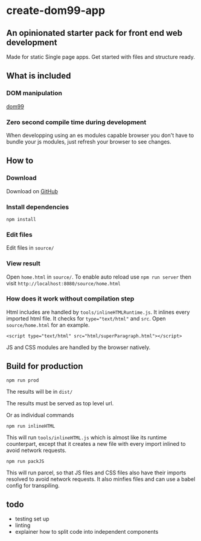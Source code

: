 # create-dom99-app

## An opinionated starter pack for front end web development

Made for static Single page apps. Get started with files and structure ready.

## What is included

### DOM manipulation

[dom99](https://cdn.rawgit.com/GrosSacASac/DOM99/master/documentation/documentation.html)


### Zero second compile time during development

When developping using an es modules capable browser you don't have to bundle your js modules, just refresh your browser to see changes.

## How to


### Download

Download on [GitHub](https://github.com/GrosSacASac/create-dom99-app/archive/master.zip)


### Install dependencies

`npm install`

### Edit files

Edit files in `source/`

### View result

Open `home.html` in `source/`. To enable auto reload use 
`npm run server`
 then visit
`http://localhost:8080/source/home.html`

### How does it work without compilation step

Html includes are handled by `tools/inlineHTMLRuntime.js`. It inlines every imported html file.  It checks for `type="text/html"` and `src`. Open `source/home.html` for an example.
```
<script type="text/html" src="html/superParagraph.html"></script>
```
JS and CSS modules are handled by the browser natively.

## Build for production

`npm run prod`

The results will be in `dist/`

The results must be served as top level url.

Or as individual commands

`npm run inlineHTML`

This will run `tools/inlineHTML.js` which is almost like its runtime counterpart, except that it creates a new file with every import inlined to avoid network requests.

`npm run packJS`

This will run parcel, so that JS files and CSS files also have their imports resolved to avoid network requests. It also minfies files and can use a babel config for transpiling.



## todo

 * testing set up
 * linting
 * explainer how to split code into independent components
 
